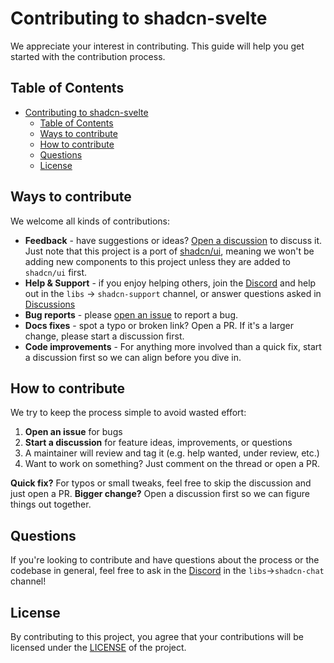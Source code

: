 # Contributing to shadcn-svelte

We appreciate your interest in contributing. This guide will help you get started with the contribution process.

## Table of Contents

- [Contributing to shadcn-svelte](#contributing-to-shadcn-svelte)
	- [Table of Contents](#table-of-contents)
	- [Ways to contribute](#ways-to-contribute)
	- [How to contribute](#how-to-contribute)
	- [Questions](#questions)
	- [License](#license)

## Ways to contribute

We welcome all kinds of contributions:

- **Feedback** - have suggestions or ideas? [Open a discussion](https://github.com/huntabyte/shadcn-svelte/discussions) to discuss it. Just note that this project is a port of [shadcn/ui](https://github.com/shadcn/ui), meaning we won't be adding new components to this project unless they are added to `shadcn/ui` first.
- **Help & Support** - if you enjoy helping others, join the [Discord](https://discord.gg/SRbSSrvXug) and help out in the `libs` -> `shadcn-support` channel, or answer questions asked in [Discussions](https://github.com/huntabyte/shadcn-svelte/discussions)
- **Bug reports** - please [open an issue](https://github.com/huntabyte/shadcn-svelte/issues/new) to report a bug.
- **Docs fixes** - spot a typo or broken link? Open a PR. If it's a larger change, please start a discussion first.
- **Code improvements** - For anything more involved than a quick fix, start a discussion first so we can align before you dive in.

## How to contribute

We try to keep the process simple to avoid wasted effort:

1. **Open an issue** for bugs
2. **Start a discussion** for feature ideas, improvements, or questions
3. A maintainer will review and tag it (e.g. help wanted, under review, etc.)
4. Want to work on something? Just comment on the thread or open a PR.

**Quick fix?** For typos or small tweaks, feel free to skip the discussion and just open a PR.
**Bigger change?** Open a discussion first so we can figure things out together.

## Questions

If you're looking to contribute and have questions about the process or the codebase in general, feel free to ask in the [Discord](https://hbyt.us/discord) in the `libs`->`shadcn-chat` channel!

## License

By contributing to this project, you agree that your contributions will be licensed under the [LICENSE](LICENSE.md) of the project.
